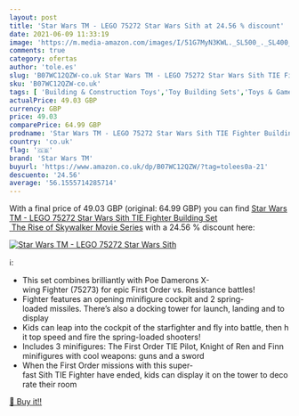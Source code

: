 ```yaml
---
layout: post
title: 'Star Wars TM - LEGO 75272 Star Wars Sith at 24.56 % discount'
date: 2021-06-09 11:33:19
image: 'https://m.media-amazon.com/images/I/51G7MyN3KWL._SL500_._SL400_.jpg'
comments: true
category: ofertas
author: 'tole.es'
slug: 'B07WC12QZW-co.uk Star Wars TM - LEGO 75272 Star Wars Sith TIE Fighter...'
sku: 'B07WC12QZW-co.uk'
tags: [ 'Building & Construction Toys','Toy Building Sets','Toys & Games','Toys Store','lego','star wars tm', ]
actualPrice: 49.03 GBP
currency: GBP
price: 49.03
comparePrice: 64.99 GBP
prodname: 'Star Wars TM - LEGO 75272 Star Wars Sith TIE Fighter Building Set  The Rise of Skywalker Movie Series'
country: 'co.uk'
flag: '🇬🇧'
brand: 'Star Wars TM'
buyurl: 'https://www.amazon.co.uk/dp/B07WC12QZW/?tag=tolees0a-21'
descuento: '24.56'
average: '56.1555714285714'
---
```


With a final price of 49.03 GBP (original: 64.99 GBP) you can find [Star Wars TM - LEGO 75272 Star Wars Sith TIE Fighter Building Set  The Rise of Skywalker Movie Series](https://www.amazon.co.uk/dp/B07WC12QZW/?tag=tolees0a-21) with a  24.56 % discount here:

[![Star Wars TM - LEGO 75272 Star Wars Sith](https://m.media-amazon.com/images/I/51G7MyN3KWL._SL500_._SL400_.jpg)](https://www.amazon.co.uk/dp/B07WC12QZW/?tag=tolees0a-21)

ℹ️:

- This set combines brilliantly with Poe Damerons X-wing Fighter (75273) for epic First Order vs. Resistance battles!
- Fighter features an opening minifigure cockpit and 2 spring-loaded missiles. There’s also a docking tower for launch, landing and to display
- Kids can leap into the cockpit of the starfighter and fly into battle, then hit top speed and fire the spring-loaded shooters!
- Includes 3 minifigures: The First Order TIE Pilot, Knight of Ren and Finn minifigures with cool weapons: guns and a sword
- When the First Order missions with this super-fast Sith TIE Fighter have ended, kids can display it on the tower to decorate their room

[🛒 Buy it!!](https://www.amazon.co.uk/dp/B07WC12QZW/?tag=tolees0a-21)
